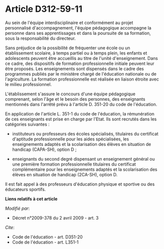 # Article D312-59-11

Au sein de l'équipe interdisciplinaire et conformément au projet personnalisé d'accompagnement, l'équipe pédagogique
accompagne la personne dans ses apprentissages et dans la poursuite de sa formation, sous la responsabilité du directeur. 

Sans préjudice de la possibilité de fréquenter une école ou un établissement scolaire, à temps partiel ou à temps plein, les
enfants et adolescents peuvent être accueillis au titre de l'unité d'enseignement. Dans ce cadre, des dispositifs de
formation professionnelle initiale peuvent leur être proposés. Les enseignements sont dispensés dans le cadre des programmes
publiés par le ministère chargé de l'éducation nationale ou de l'agriculture. La formation professionnelle est réalisée en
liaison étroite avec le milieu professionnel.

L'établissement s'assure le concours d'une équipe pédagogique comprenant, selon l'âge et le besoin des personnes, des
enseignants mentionnés dans l'arrêté prévu à l'article D. 351-20 du code de l'éducation. 

En application de l'article L. 351-1 du code de l'éducation, la rémunération de ces enseignants est prise en charge par
l'Etat. Ils sont recrutés dans les catégories suivantes :

- instituteurs ou professeurs des écoles spécialisés, titulaires du certificat d'aptitude professionnelle pour les aides
spécialisées, les enseignements adaptés et la scolarisation des élèves en situation de handicap (CAPA-SH), option D ;

- enseignants du second degré dispensant un enseignement général ou une première formation professionnelle titulaires du
certificat complémentaire pour les enseignements adaptés et la scolarisation des élèves en situation de handicap (2CA-SH),
option D. 

Il est fait appel à des professeurs d'éducation physique et sportive ou des éducateurs sportifs.

**Liens relatifs à cet article**

_Modifié par_:

  - Décret n°2009-378 du 2 avril 2009 - art. 3

_Cite_:

  - Code de l'éducation - art. D351-20
  - Code de l'éducation - art. L351-1
